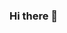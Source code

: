 ### Hi there 👋

<!--
**Franzci/Franzci** is a ✨ _special_ ✨ repository because its `README.md` (this file) appears on your GitHub profile.

Here are some ideas to get you started:

- 🔭 I’m currently working on cool things
- 🌱 I’m currently learning python
<--
